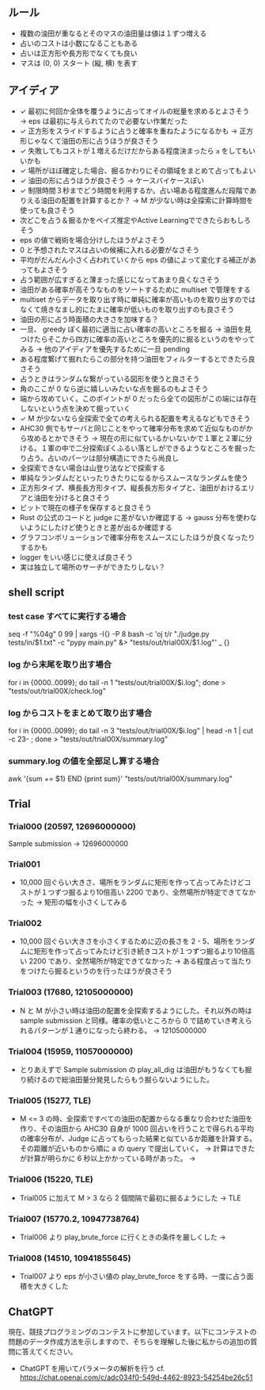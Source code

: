 ## ルール
- 複数の油田が重なるとそのマスの油田量は値は１ずつ増える
- 占いのコストは小数になることもある
- 占いは正方形や長方形でなくても良い
- マスは (0, 0) スタート (縦, 横) を表す

## アイディア
- ✓ 最初に何回か全体を覆うように占ってオイルの総量を求めるとよさそう → eps は最初に与えられてたので必要ない作業だった
- ✓ 正方形をスライドするように占うと確率を重ねたようになるかも -> 正方形じゃなくて油田の形に占うほうが良さそう
- ✓ 失敗してもコストが１増えるだけだからある程度決まったら `a` をしてもいいかも
- ✓ 場所がほぼ確定した場合、掘るかわりにその領域をまとめて占ってもよい
- ✓ 油田の形に占うほうが良さそう -> ケースバイケースぽい
- ✓ 制限時間３秒までどう時間を利用するか。占い場ある程度進んだ段階でありえる油田の配置を計算するとか？ -> M が少ない時は全探索に計算時間を使っても良さそう
- 次どこを占う＆掘るかをベイズ推定やActive Learningでできたらおもしろそう
- eps の値で戦術を場合分けしたほうがよさそう
- 0 と予想されたマスは占いの候補に入れる必要がなさそう
- 平均がだんだん小さく占われていくから eps の値によって変化する補正があってもよさそう
- 占う範囲が広すぎると薄まった感じになってあまり良くなさそう
- 油田がある確率が高そうなものをソートするために multiset で管理をする
- multiset からデータを取り出す時に単純に確率が高いものを取り出すのではなくて焼きなまし的にたまに確率が低いものを取り出すのも良さそう
- 油田の形に占う時面積の大きさを加味する？
- 一旦、 greedy ぽく最初に適当に占い確率の高いところを掘る -> 油田を見つけたらそこから四方に確率の高いところを優先的に掘るというのをやってみる -> 他のアイディアを優先するために一旦 pending
- ある程度繋げて掘れたらこの部分を持つ油田をフィルターするとできたら良さそう
- 占うときはランダムな繋がっている図形を使うと良さそう
- 角のここが 0 なら逆に嬉しいみたいな点を掘るのもよさそう
- 端から攻めていく。このポイントが 0 だったら全ての図形がこの端には存在しないという点を決めて掘っていく
- ✓ M が少ないなら全探索で全ての考えられる配置を考えるなどもできそう
- AHC30 側でもサーバと同じことをやって確率分布を求めて近似なものがから攻めるとかできそう -> 現在の形に似ているかいないかで１軍と２軍に分ける。１軍の中で二分探索ぽくふるい落としができるようなところを掘ったり占う。占いのパーツは部分構造にできたら尚良し
- 全探索できない場合は山登り法などで探索する
- 単純なランダムだといったりきたりになるからスムースなランダムを使う
- 正方形タイプ、横長長方形タイプ、縦長長方形タイプと、油田がおけるエリアと油田を分けると良さそう
- ビットで現在の様子を保存すると良さそう
- Rust の公式のコードと judge に差がないか確認する -> gauss 分布を使わないようにしたけど使うときと差が出るか確認する
- グラフコンボリューションで確率分布をスムースにしたほうが良くなったりするかも
- logger をいい感じに使えば良さそう
- 実は独立して場所のサーチができたりしない？

## shell script
### test case すべてに実行する場合
seq -f "%04g" 0 99 | xargs -I{} -P 8 bash -c 'oj t/r "./judge.py tests/in/$1.txt" -c "pypy main.py" &> "tests/out/trial00X/$1.log"' _ {}

### log から末尾を取り出す場合
for i in {0000..0099}; do tail -n 1 "tests/out/trial00X/$i.log"; done > "tests/out/trial00X/check.log"

### log からコストをまとめて取り出す場合
for i in {0000..0099}; do tail -n 3 "tests/out/trial00X/$i.log" | head -n 1 | cut -c 23- ; done > "tests/out/trial00X/summary.log"

### summary.log の値を全部足し算する場合
awk '{sum += $1} END {print sum}' "tests/out/trial00X/summary.log"

## Trial
### Trial000 (20597, 12696000000)
Sample submission -> 12696000000

### Trial001
- 10,000 回ぐらい大きさ、場所をランダムに矩形を作って占ってみたけどコストが１つずつ掘るより10倍高い 2200 であり、全然場所が特定できてなかった -> 矩形の幅を小さくしてみる

### Trial002
- 10,000 回ぐらい大きさを小さくするために辺の長さを 2 - 5、場所をランダムに矩形を作って占ってみたけど引き続きコストが１つずつ掘るより10倍高い 2200 であり、全然場所が特定できてなかった -> ある程度占って当たりをつけたら掘るというのを行ったほうが良さそう

### Trial003 (17680, 12105000000)
- N と M が小さい時は油田の配置を全探索するようにした。それ以外の時は sample submission と同様。確率の低いところから 0 で詰めていき考えられるパターンが１通りになったら終わる。 -> 12105000000

### Trial004 (15959, 11057000000)
- とりあえずで Sample submission の play_all_dig は油田がもうなくても掘り続けるので総油田量分発見したらもう掘らないようにした。

### Trial005 (15277, TLE)
- M <= 3 の時、全探索ですべての油田の配置からなる重なり合わせた油田を作り、その油田から AHC30 自身が 1000 回占いを行うことで得られる平均の確率分布が、Judge に占ってもらった結果と似ているか距離を計算する。その距離が近いものから順に a の query で提出していく。 -> 計算はできたが計算が明らかに 6 秒以上かかっている時があった。 ->

### Trial006 (15220, TLE)
- Trial005 に加えて M > 3 なら 2 個間隔で最初に掘るようにした -> TLE

### Trial007 (15770.2, 10947738764)
- Trial006 より play_brute_force に行くときの条件を厳しくした ->

### Trial008 (14510, 10941855645)
- Trial007 より eps が小さい値の play_brute_force をする時、一度に占う面積を大きくした

## ChatGPT
現在、競技プログラミングのコンテストに参加しています。以下にコンテストの問題のデータ作成方法を示しますので、そちらを理解した後に私からの追加の質問に答えてください。

- ChatGPT を用いてパラメータの解析を行う
cf. https://chat.openai.com/c/adc034f0-549d-4462-8923-54254be26c51
